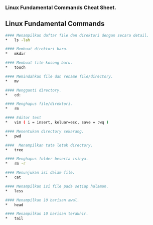 ### Linux Fundamental Commands Cheat Sheet.

## Linux Fundamental Commands
``` bash
#### Menampilkan daftar file dan direktori dengan secara detail.
*   ls -lah
```
``` bash
#### Membuat direktori baru.
*   mkdir
```
``` bash
#### Membuat file kosong baru.
*   touch
```
``` bash
#### Memindahkan file dan rename file/directory.
*   mv
```
``` bash
#### Mengganti directory.
*   cd:
```
``` bash
#### Menghapus file/direktori.
*   rm
```
``` bash
#### Editor text
*   vim ( i = insert, keluar=esc, save = :wq )
```
``` bash
#### Menentukan directory sekarang.
*   pwd
```
``` bash
####  Menampilkan tata letak directory.
*   tree
```
``` bash
#### Menghapus folder beserta isinya.
*   rm -r
```
``` bash
#### Menunjukan isi dalam file.
*   cat
```
``` bash
#### Menampilkan isi file pada setiap halaman.
*   less
```
``` bash
#### Menampilkan 10 barisan awal.
*   head
```
``` bash
#### Menampilkan 10 barisan terakhir.
*   tail
```
